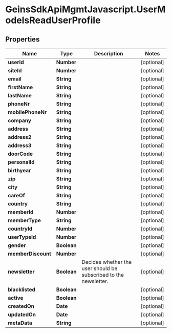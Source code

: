 # GeinsSdkApiMgmtJavascript.UserModelsReadUserProfile

## Properties

Name | Type | Description | Notes
------------ | ------------- | ------------- | -------------
**userId** | **Number** |  | [optional] 
**siteId** | **Number** |  | [optional] 
**email** | **String** |  | [optional] 
**firstName** | **String** |  | [optional] 
**lastName** | **String** |  | [optional] 
**phoneNr** | **String** |  | [optional] 
**mobilePhoneNr** | **String** |  | [optional] 
**company** | **String** |  | [optional] 
**address** | **String** |  | [optional] 
**address2** | **String** |  | [optional] 
**address3** | **String** |  | [optional] 
**doorCode** | **String** |  | [optional] 
**personalId** | **String** |  | [optional] 
**birthyear** | **String** |  | [optional] 
**zip** | **String** |  | [optional] 
**city** | **String** |  | [optional] 
**careOf** | **String** |  | [optional] 
**country** | **String** |  | [optional] 
**memberId** | **Number** |  | [optional] 
**memberType** | **String** |  | [optional] 
**countryId** | **Number** |  | [optional] 
**userTypeId** | **Number** |  | [optional] 
**gender** | **Boolean** |  | [optional] 
**memberDiscount** | **Number** |  | [optional] 
**newsletter** | **Boolean** | Decides whether the user should be subscribed to the newsletter. | [optional] 
**blacklisted** | **Boolean** |  | [optional] 
**active** | **Boolean** |  | [optional] 
**createdOn** | **Date** |  | [optional] 
**updatedOn** | **Date** |  | [optional] 
**metaData** | **String** |  | [optional] 


